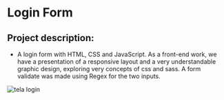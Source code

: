 # Login Form
## Project description:
- A login form with HTML, CSS and JavaScript. As a front-end work, we have a presentation of a responsive layout and a very understandable graphic design, exploring very concepts of css and sass. A form validate was made using Regex for the two inputs.<br>
<div>
    <img src="./img/telalogin.png2" alt="tela login">
</div>
